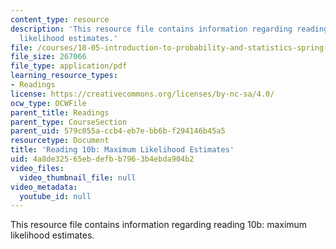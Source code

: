 ```yaml
---
content_type: resource
description: 'This resource file contains information regarding reading 10b: maximum
  likelihood estimates.'
file: /courses/18-05-introduction-to-probability-and-statistics-spring-2014/4a8de32565ebdefbb7963b4ebda904b2_MIT18_05S14_Reading10b.pdf
file_size: 267066
file_type: application/pdf
learning_resource_types:
- Readings
license: https://creativecommons.org/licenses/by-nc-sa/4.0/
ocw_type: OCWFile
parent_title: Readings
parent_type: CourseSection
parent_uid: 579c055a-ccb4-eb7e-bb6b-f294146b45a5
resourcetype: Document
title: 'Reading 10b: Maximum Likelihood Estimates'
uid: 4a8de325-65eb-defb-b796-3b4ebda904b2
video_files:
  video_thumbnail_file: null
video_metadata:
  youtube_id: null
---
```

This resource file contains information regarding reading 10b: maximum likelihood estimates.